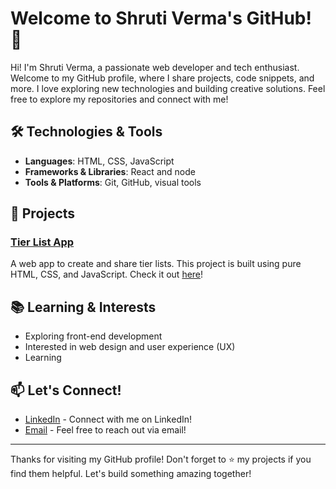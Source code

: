 # Welcome to Shruti Verma's GitHub! 👋

Hi! I'm Shruti Verma, a passionate web developer and tech enthusiast. Welcome to my GitHub profile, where I share projects, code snippets, and more. I love exploring new technologies and building creative solutions. Feel free to explore my repositories and connect with me!

## 🛠 Technologies & Tools

- **Languages**: HTML, CSS, JavaScript
- **Frameworks & Libraries**: React and node
- **Tools & Platforms**: Git, GitHub, visual tools

## 🌟 Projects

### [Tier List App](https://shrutiverma12.github.io/tier-list-app/)
A web app to create and share tier lists. This project is built using pure HTML, CSS, and JavaScript. Check it out [here](https://shrutiverma12.github.io/tier-list-app/)!

## 📚 Learning & Interests

- Exploring front-end development
- Interested in web design and user experience (UX)
- Learning 

## 📫 Let's Connect!

- [LinkedIn](https://www.linkedin.com/in/shruti-verma-480426256/) - Connect with me on LinkedIn!
- [Email](mailto:shrutive1009@gmail.com) - Feel free to reach out via email!


---

Thanks for visiting my GitHub profile! Don't forget to ⭐ my projects if you find them helpful. Let's build something amazing together!


<!---
Shrutiverma12/Shrutiverma12 is a ✨ special ✨ repository because its `README.md` (this file) appears on your GitHub profile.
You can click the Preview link to take a look at your changes.
--->
